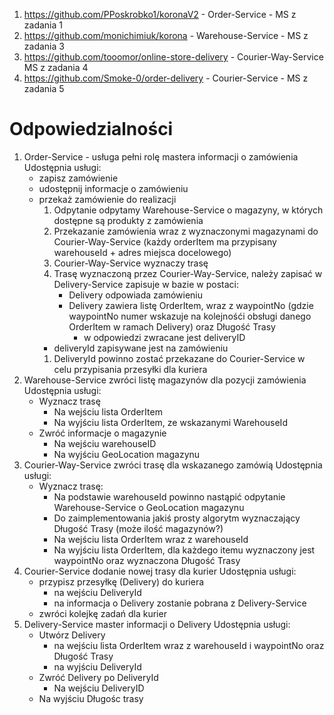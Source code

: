 1. https://github.com/PPoskrobko1/koronaV2 - Order-Service - MS z zadania 1
1. https://github.com/monichimiuk/korona - Warehouse-Service - MS z zadania 3
1. https://github.com/tooomor/online-store-delivery - Courier-Way-Service MS z zadania 4
1. https://github.com/Smoke-0/order-delivery - Courier-Service - MS z zadania 5

# Odpowiedzialności
1. Order-Service - usługa pełni rolę mastera informacji o zamówienia
Udostępnia usługi:
	* zapisz zamówienie
	* udostępnij informacje o zamówieniu
	* przekaż zamówienie do realizacji
		1. Odpytanie odpytamy Warehouse-Service o magazyny, w których dostępne są produkty z zamówienia
	  1. Przekazanie zamówienia wraz z wyznaczonymi magazynami do Courier-Way-Service (każdy orderItem ma przypisany warehouseId  + adres miejsca docelowego)
		1. Courier-Way-Service wyznaczy trasę
		1. Trasę wyznaczoną przez Courier-Way-Service, należy zapisać w Delivery-Service zapisuje w bazie w postaci:
			  * Delivery odpowiada zamówieniu
			  * Delivery zawiera listę OrderItem, wraz z waypointNo (gdzie waypointNo numer wskazuje na kolejnośći obsługi danego OrderItem w ramach Delivery) oraz Długość Trasy
				* w odpowiedzi zwracane jest deliveryID
        * deliveryId zapisywane jest na zamówieniu
		1. DeliveryId powinno zostać przekazane do Courier-Service w celu przypisania przesyłki dla kuriera
1. Warehouse-Service zwróci listę magazynów dla pozycji zamówienia
  Udostępnia usługi:
    * Wyznacz trasę
      * Na wejściu lista OrderItem
      * Na wyjściu lista OrderItem, ze wskazanymi WarehouseId
    * Zwróć informacje o magazynie
      * Na wejściu warehouseID
      * Na wyjściu GeoLocation magazynu
1. Courier-Way-Service zwróci trasę dla wskazanego zamówią
   Udostępnia usługi:
     * Wyznacz trasę:
       * Na podstawie warehouseId powinno nastąpić odpytanie Warehouse-Service o GeoLocation magazynu
       * Do zaimplementowania jakiś prosty algorytm wyznaczający Długość Trasy (może ilość magazynów?)
       * Na wejściu lista OrderItem wraz z warehouseId 
       * Na wyjściu lista OrderItem, dla każdego itemu wyznaczony jest waypointNo oraz wyznaczona Długość Trasy     
1. Courier-Service dodanie nowej trasy dla kurier
  Udostępnia usługi:
    * przypisz przesyłkę (Delivery) do kuriera
      * na wejściu DeliveryId
      * na informacja o Delivery zostanie pobrana z Delivery-Service
    * zwróci kolejkę zadań dla kurier
1. Delivery-Service master informacji o Delivery
   Udostępnia usługi:
    * Utwórz Delivery
      * na wejściu lista OrderItem wraz z warehouseId i waypointNo oraz Długość Trasy
      * na wyjściu DeliveryId
    * Zwróć Delivery po DeliveryId
    	* Na wejściu DeliveryID
	* Na wyjściu Długośc trasy

